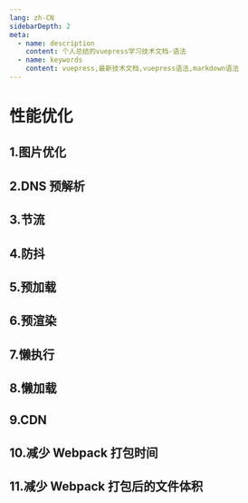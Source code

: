 ```yaml
---
lang: zh-CN
sidebarDepth: 2
meta:
  - name: description
    content: 个人总结的vuepress学习技术文档-语法
  - name: keywords
    content: vuepress,最新技术文档,vuepress语法,markdown语法
---
```


# 性能优化

## 1.图片优化

## 2.DNS 预解析

## 3.节流

## 4.防抖

## 5.预加载

## 6.预渲染

## 7.懒执行

## 8.懒加载

## 9.CDN

## 10.减少 Webpack 打包时间

## 11.减少 Webpack 打包后的文件体积
